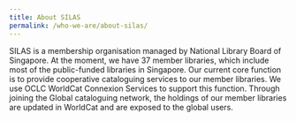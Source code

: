 ```yaml
---
title: About SILAS
permalink: /who-we-are/about-silas/
---
```


SILAS is a membership organisation managed by National Library Board of Singapore. At the moment, we have 37 member libraries, which include most of the public-funded libraries in Singapore. Our current core function is to provide cooperative cataloguing services to our member libraries. We use OCLC WorldCat Connexion Services to support this function. Through joining the Global cataloguing network, the holdings of our member libraries are updated in WorldCat and are exposed to the global users.